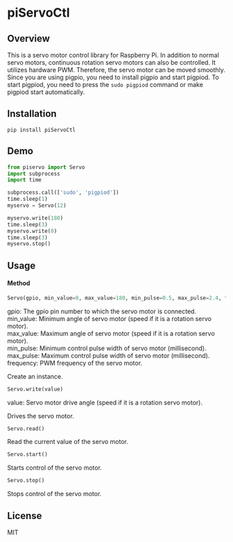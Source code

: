 # piServoCtl

## Overview
This is a servo motor control library for Raspberry Pi. In addition to normal servo motors, continuous rotation servo motors can also be controlled.
It utilizes hardware PWM. Therefore, the servo motor can be moved smoothly. Since you are using pigpio, you need to install pigpio and start pigpiod. To start pigpiod, you need to press the ````sudo pigpiod```` command or make pigpiod start automatically.  

## Installation
````pip install piServoCtl````

## Demo

````python:example.py
from piservo import Servo
import subprocess
import time

subprocess.call(['sudo', 'pigpiod'])
time.sleep(1)
myservo = Servo(12)

myservo.write(180)
time.sleep(3)
myservo.write(0)
time.sleep(3)
myservo.stop()
````

## Usage

#### Method

````python:example.py
Servo(gpio, min_value=0, max_value=180, min_pulse=0.5, max_pulse=2.4, frequency=50)
````
gpio: The gpio pin number to which the servo motor is connected.  
min_value: Minimum angle of servo motor (speed if it is a rotation servo motor).  
max_value: Maximum angle of servo motor (speed if it is a rotation servo motor).  
min_pulse: Minimum control pulse width of servo motor (millisecond).  
max_pulse: Maximum control pulse width of servo motor (millisecond).  
frequency: PWM frequency of the servo motor.  

Create an instance.  

````python:example.py
Servo.write(value)
````
value: Servo motor drive angle (speed if it is a rotation servo motor).  

Drives the servo motor.  

````python:example.py
Servo.read()
````
Read the current value of the servo motor.

````python:example.py
Servo.start()
````
Starts control of the servo motor.  

````python:example.py
Servo.stop()
````
Stops control of the servo motor.  

## License

MIT
